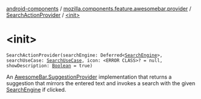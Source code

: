 [android-components](../../index.md) / [mozilla.components.feature.awesomebar.provider](../index.md) / [SearchActionProvider](index.md) / [&lt;init&gt;](./-init-.md)

# &lt;init&gt;

`SearchActionProvider(searchEngine: Deferred<`[`SearchEngine`](../../mozilla.components.browser.search/-search-engine/index.md)`>, searchUseCase: `[`SearchUseCase`](../../mozilla.components.feature.search/-search-use-cases/-search-use-case/index.md)`, icon: <ERROR CLASS>? = null, showDescription: `[`Boolean`](https://kotlinlang.org/api/latest/jvm/stdlib/kotlin/-boolean/index.html)` = true)`

An [AwesomeBar.SuggestionProvider](../../mozilla.components.concept.awesomebar/-awesome-bar/-suggestion-provider/index.md) implementation that returns a suggestion that mirrors the
entered text and invokes a search with the given [SearchEngine](../../mozilla.components.browser.search/-search-engine/index.md) if clicked.

